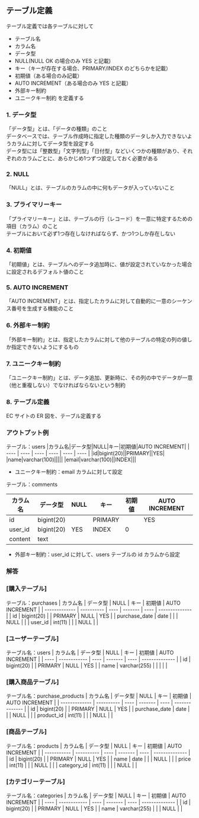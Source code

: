 ## テーブル定義

テーブル定義では各テーブルに対して
- テーブル名
- カラム名
- データ型
- NULL(NULL OK の場合のみ YES と記載)
- キー（キーが存在する場合、PRIMARY/INDEX のどちらかを記載）
- 初期値（ある場合のみ記載）
- AUTO INCREMENT（ある場合のみ YES と記載）
- 外部キー制約
- ユニークキー制約
を定義する

### 1. データ型
「データ型」とは、「データの種類」のこと  
データベースでは、テーブル作成時に指定した種類のデータしか入力できないようカラムに対してデータ型を設定する  
データ型には「整数型」「文字列型」「日付型」などいくつかの種類があり、それぞれのカラムごとに、あらかじめ1つずつ設定しておく必要がある  

### 2. NULL
「NULL」とは、テーブルのカラムの中に何もデータが入っていないこと  

### 3. プライマリーキー
「プライマリーキー」とは、テーブルの行（レコード）を一意に特定するための項目（カラム）のこと  
テーブルにおいて必ず1つ存在しなければならず、かつ1つしか存在しない  

### 4. 初期値
「初期値」とは、テーブルへのデータ追加時に、値が設定されていなかった場合に設定されるデフォルト値のこと  

### 5. AUTO INCREMENT
「AUTO INCREMENT」とは、指定したカラムに対して自動的に一意のシーケンス番号を生成する機能のこと  

### 6. 外部キー制約
「外部キー制約」とは、指定したカラムに対して他のテーブルの特定の列の値しか指定できないようにするもの

### 7. ユニークキー制約
「ユニークキー制約」とは、データ追加、更新時に、その列の中でデータが一意（他と重複しない）でなければならないという制約  

### 8. テーブル定義
EC サイトの ER 図を、テーブル定義する  

### アウトプット例
テーブル：users
|カラム名|データ型|NULL|キー|初期値|AUTO INCREMENT|
| ---- | ---- | ---- | ---- | ---- | ---- |
|id|bigint(20)||PRIMARY||YES|
|name|varchar(100)|||||
|email|varchar(100)||INDEX|||

- ユニークキー制約：email カラムに対して設定

テーブル：comments

|カラム名|データ型|NULL|キー|初期値|AUTO INCREMENT|
| ---- | ---- | ---- | ---- | ---- | ---- |
|id|bigint(20)||PRIMARY||YES|
|user_id|bigint(20)|YES|INDEX|0||
|content|text|||||

- 外部キー制約：user_id に対して、users テーブルの id カラムから設定

### 解答

### [購入テーブル]
テーブル：purchases
| カラム名          | データ型       | NULL | キー      | 初期値  | AUTO INCREMENT |
| ------------- | ---------- | ---- | ------- | ---- | -------------- |
| id            | bigint(20) |      | PRIMARY | NULL | YES            |
| purchase_date | date       |      |         | NULL |                |
| user_id       | int(11)    |      |         | NULL |                |


### [ユーザーテーブル]
テーブル名：users
| カラム名 | データ型         | NULL | キー      | 初期値  | AUTO INCREMENT |
| ---- | ------------ | ---- | ------- | ---- | -------------- |
| id   | bigint(20)   |      | PRIMARY | NULL | YES            |
| name | varchar(255) |      |         |      |                |


### [購入商品テーブル]
テーブル名：purchase_products
| カラム名          | データ型       | NULL | キー      | 初期値  | AUTO INCREMENT |
| ------------- | ---------- | ---- | ------- | ---- | -------------- |
| id            | bigint(20) |      | PRIMARY | NULL | YES            |
| purchase_date | date       |      |         | NULL |                |
| product_id    | int(11)    |      |         | NULL |                |


### [商品テーブル]
テーブル名：products
| カラム名        | データ型       | NULL | キー      | 初期値  | AUTO INCREMENT |
| ----------- | ---------- | ---- | ------- | ---- | -------------- |
| id          | bigint(20) |      | PRIMARY | NULL | YES            |
| name        | date       |      |         | NULL |                |
| price       | int(11)    |      |         | NULL |                |
| category_id | int(11)    |      |         | NULL |                |


### [カテゴリーテーブル]
テーブル名：categories
| カラム名 | データ型         | NULL | キー      | 初期値  | AUTO INCREMENT |
| ---- | ------------ | ---- | ------- | ---- | -------------- |
| id   | bigint(20)   |      | PRIMARY | NULL | YES            |
| name | varchar(255) |      |         | NULL |                |
